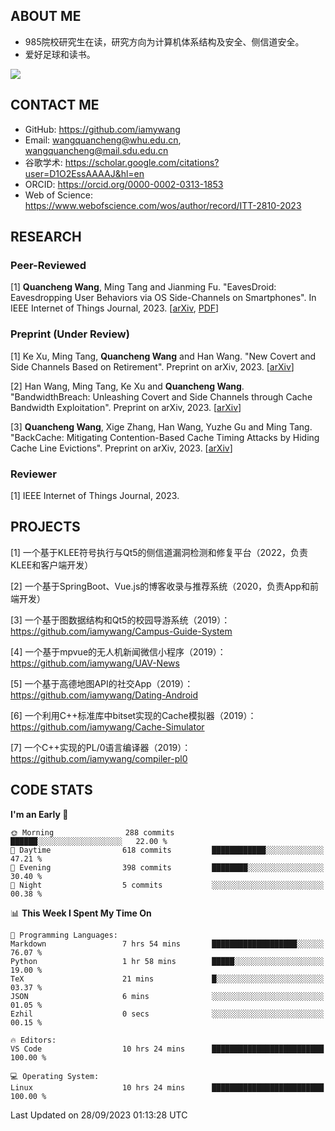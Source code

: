 ## ABOUT ME

- 985院校研究生在读，研究方向为计算机体系结构及安全、侧信道安全。
- 爱好足球和读书。

![](https://github-readme-stats-iamywang.vercel.app/api?username=iamywang&theme=buefy&count_private=true&show_icons=true&hide_border=true&hide_title=true)

## CONTACT ME

- GitHub: https://github.com/iamywang
- Email: wangquancheng@whu.edu.cn, wangquancheng@mail.sdu.edu.cn
- 谷歌学术: https://scholar.google.com/citations?user=D1O2EssAAAAJ&hl=en
- ORCID: https://orcid.org/0000-0002-0313-1853
- Web of Science: https://www.webofscience.com/wos/author/record/ITT-2810-2023

## RESEARCH

### Peer-Reviewed

[1] **Quancheng Wang**, Ming Tang and Jianming Fu. "EavesDroid: Eavesdropping User Behaviors via OS Side-Channels on Smartphones". In IEEE Internet of Things Journal, 2023. [[arXiv](https://arxiv.org/pdf/2303.03700.pdf), [PDF](https://iamywang.github.io/pubs/iot23.pdf)]

### Preprint (Under Review)

[1] Ke Xu, Ming Tang, **Quancheng Wang** and Han Wang. "New Covert and Side Channels Based on Retirement". Preprint on arXiv, 2023. [[arXiv](https://arxiv.org/pdf/2307.12486.pdf)]

[2] Han Wang, Ming Tang, Ke Xu and **Quancheng Wang**. "BandwidthBreach: Unleashing Covert and Side Channels through Cache Bandwidth Exploitation". Preprint on arXiv, 2023. [[arXiv](http://arxiv.org/pdf/2306.01996.pdf)]

[3] **Quancheng Wang**, Xige Zhang, Han Wang, Yuzhe Gu and Ming Tang. "BackCache: Mitigating Contention-Based Cache Timing Attacks by Hiding Cache Line Evictions". Preprint on arXiv, 2023. [[arXiv](http://arxiv.org/pdf/2304.10268.pdf)]

### Reviewer

[1] IEEE Internet of Things Journal, 2023.

## PROJECTS

[1] 一个基于KLEE符号执行与Qt5的侧信道漏洞检测和修复平台（2022，负责KLEE和客户端开发）

[2] 一个基于SpringBoot、Vue.js的博客收录与推荐系统（2020，负责App和前端开发）

[3] 一个基于图数据结构和Qt5的校园导游系统（2019）：https://github.com/iamywang/Campus-Guide-System

[4] 一个基于mpvue的无人机新闻微信小程序（2019）：https://github.com/iamywang/UAV-News

[5] 一个基于高德地图API的社交App（2019）：https://github.com/iamywang/Dating-Android

[6] 一个利用C++标准库中bitset实现的Cache模拟器（2019）：https://github.com/iamywang/Cache-Simulator

[7] 一个C++实现的PL/0语言编译器（2019）：https://github.com/iamywang/compiler-pl0

## CODE STATS

<!--START_SECTION:waka-->
**I'm an Early 🐤** 

```text
🌞 Morning                288 commits         ██████░░░░░░░░░░░░░░░░░░░   22.00 % 
🌆 Daytime                618 commits         ████████████░░░░░░░░░░░░░   47.21 % 
🌃 Evening                398 commits         ████████░░░░░░░░░░░░░░░░░   30.40 % 
🌙 Night                  5 commits           ░░░░░░░░░░░░░░░░░░░░░░░░░   00.38 % 
```


📊 **This Week I Spent My Time On** 

```text
💬 Programming Languages: 
Markdown                 7 hrs 54 mins       ███████████████████░░░░░░   76.07 % 
Python                   1 hr 58 mins        █████░░░░░░░░░░░░░░░░░░░░   19.00 % 
TeX                      21 mins             █░░░░░░░░░░░░░░░░░░░░░░░░   03.37 % 
JSON                     6 mins              ░░░░░░░░░░░░░░░░░░░░░░░░░   01.05 % 
Ezhil                    0 secs              ░░░░░░░░░░░░░░░░░░░░░░░░░   00.15 % 

🔥 Editors: 
VS Code                  10 hrs 24 mins      █████████████████████████   100.00 % 

💻 Operating System: 
Linux                    10 hrs 24 mins      █████████████████████████   100.00 % 
```


 Last Updated on 28/09/2023 01:13:28 UTC
<!--END_SECTION:waka-->
